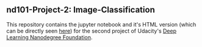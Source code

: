 ## nd101-Project-2: Image-Classification

This repository contains the jupyter notebook and it's HTML version (which can be directly seen [here]()) for the second project of Udacity's [Deep Learning Nanodegree Foundation](https://www.udacity.com/course/deep-learning-nanodegree-foundation--nd101).
